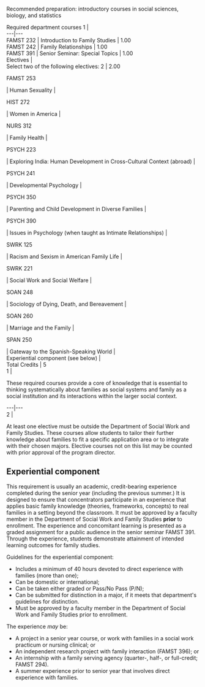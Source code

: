 Recommended preparation: introductory courses in social sciences, biology, and
statistics

Required department courses  1  |  
---|---  
FAMST 232  |  Introduction to Family Studies  |  1.00  
FAMST 242  |  Family Relationships  |  1.00  
FAMST 391  |  Senior Seminar: Special Topics  |  1.00  
Electives  |  
Select two of the following electives:  2  |  2.00  
  
FAMST 253

|  Human Sexuality  |  
  
HIST 272

|  Women in America  |  
  
NURS 312

|  Family Health  |  
  
PSYCH 223

|  Exploring India: Human Development in Cross-Cultural Context (abroad)  |  
  
PSYCH 241

|  Developmental Psychology  |  
  
PSYCH 350

|  Parenting and Child Development in Diverse Families  |  
  
PSYCH 390

|  Issues in Psychology (when taught as Intimate Relationships)  |  
  
SWRK 125

|  Racism and Sexism in American Family Life  |  
  
SWRK 221

|  Social Work and Social Welfare  |  
  
SOAN 248

|  Sociology of Dying, Death, and Bereavement  |  
  
SOAN 260

|  Marriage and the Family  |  
  
SPAN 250

|  Gateway to the Spanish-Speaking World  |  
Experiential component (see below)  |  
Total Credits  |  5  
1  |

These required courses provide a core of knowledge that is essential to
thinking systematically about families as social systems and family as a
social institution and its interactions within the larger social context.  
  
---|---  
2  |

At least one elective must be outside the Department of Social Work and Family
Studies. These courses allow students to tailor their further knowledge about
families to fit a specific application area or to integrate with their chosen
majors. Elective courses not on this list may be counted with prior approval
of the program director.  
  
##  Experiential component

This requirement is usually an academic, credit-bearing experience completed
during the senior year (including the previous summer.) It is designed to
ensure that concentrators participate in an experience that applies basic
family knowledge (theories, frameworks, concepts) to real families in a
setting beyond the classroom. It must be approved by a faculty member in the
Department of Social Work and Family Studies **prior** to enrollment. The
experience and concomitant learning is presented as a graded assignment for a
public audience in the senior seminar FAMST 391. Through the experience,
students demonstrate attainment of intended learning outcomes for family
studies.

Guidelines for the experiential component:

  * Includes a minimum of 40 hours devoted to direct experience with families (more than one); 
  * Can be domestic or international; 
  * Can be taken either graded or Pass/No Pass (P/N); 
  * Can be submitted for distinction in a major, if it meets that department's guidelines for distinction. 
  * Must be approved by a faculty member in the Department of Social Work and Family Studies prior to enrollment. 

The experience _may_ be:

  * A project in a senior year course, or work with families in a social work practicum or nursing clinical; or 
  * An independent research project with family interaction (FAMST 396); or 
  * An internship with a family serving agency (quarter-, half-, or full-credit; FAMST 294). 
  * A summer experience prior to senior year that involves direct experience with families. 

